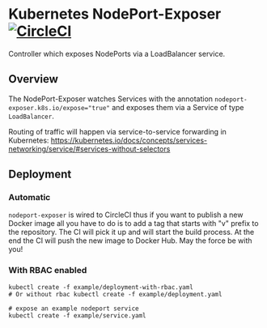 # Kubernetes NodePort-Exposer [![CircleCI](https://circleci.com/gh/kubermatic/nodeport-exposer.svg?style=svg)](https://circleci.com/gh/kubermatic/nodeport-exposer)

Controller which exposes NodePorts via a LoadBalancer service.

## Overview
The NodePort-Exposer watches Services with the annotation `nodeport-exposer.k8s.io/expose="true"` and exposes them via a Service of type `LoadBalancer`.

Routing of traffic will happen via service-to-service forwarding in Kubernetes: https://kubernetes.io/docs/concepts/services-networking/service/#services-without-selectors

## Deployment

### Automatic

`nodeport-exposer` is wired to CircleCI thus if you want to publish a new Docker image all you have to do is to add a tag
that starts with "v" prefix to the repository. The CI will pick it up and will start the build process. At the end the CI will push the new image to Docker Hub.
May the force be with you!

### With RBAC enabled
```
kubectl create -f example/deployment-with-rbac.yaml
# Or without rbac kubectl create -f example/deployment.yaml

# expose an example nodeport service
kubectl create -f example/service.yaml
```

